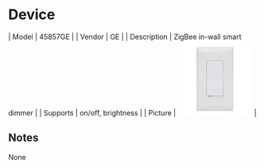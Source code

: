 
# Device

| Model | 45857GE  |
| Vendor  | GE  |
| Description | ZigBee in-wall smart dimmer |
| Supports | on/off, brightness |
| Picture | ![../images/devices/45857GE.jpg](../images/devices/45857GE.jpg) |

## Notes

None
